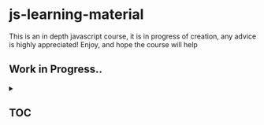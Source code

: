 # js-learning-material

This is an in depth javascript course, it is in progress of creation, any advice is highly appreciated!
Enjoy, and hope the course will help

## Work in Progress..

<details>

<summary>

## TOC &ensp;&ensp;

</summary>

<br>

- [x] [001-js-introduction](https://github.com/puftare/js-learning-material/tree/master/001-js-introduction)
- [x] [002-data-types](https://github.com/puftare/js-learning-material/tree/master/002-data-types)
- [x] [003-mathematical-operators](https://github.com/puftare/js-learning-material/tree/master/003-mathematical-operators)
- [x] [004-boolean-operators](https://github.com/puftare/js-learning-material/tree/master/004-boolean-operators)
- [x] [005-conditional-statements](https://github.com/puftare/js-learning-material/tree/master/005-conditional-statements)
- [x] [006-for-loops](https://github.com/puftare/js-learning-material/tree/master/006-for-loops)
- [x] [007-while-loops](https://github.com/puftare/js-learning-material/tree/master/007-while-loops)
- [x] [008-functions](https://github.com/puftare/js-learning-material/tree/master/008-functions)
- [x] [009-arrays](https://github.com/puftare/js-learning-material/tree/master/009-arrays)
- [x] [010-array-map](https://github.com/puftare/js-learning-material/tree/master/010-array-map)
- [x] [011-array-filter](https://github.com/puftare/js-learning-material/tree/master/011-array-filter)
- [x] [012-array-reduce](https://github.com/puftare/js-learning-material/tree/master/012-array-reduce)
- [x] [013-objects](https://github.com/puftare/js-learning-material/tree/master/013-objects)
- [x] [014-maps](https://github.com/puftare/js-learning-material/tree/master/014-maps)
- [x] [015-sets](https://github.com/puftare/js-learning-material/tree/master/015-sets)
- [x] [016-for-of-loops](https://github.com/puftare/js-learning-material/tree/master/016-for-of-loops)
- [x] [017-project-blackjack-game](https://github.com/puftare/js-learning-material/tree/master/017-Project-Blackjack-Game)
- [x] [018-promises](https://github.com/puftare/js-learning-material/tree/master/018-promises)
- [x] [019-error-handling](https://github.com/puftare/js-learning-material/tree/master/019-error-handling)
- [x] [020-async-await](https://github.com/puftare/js-learning-material/tree/master/020-async-await)
- [x] [021-array-object-spread-syntax](https://github.com/puftare/js-learning-material/tree/master/021-array-object-spread-syntax)
- [x] [022-destructuring-syntax](https://github.com/puftare/js-learning-material/tree/master/022-destructuring-syntax)
- [x] [023-ternary-operator](https://github.com/puftare/js-learning-material/tree/master/023-ternary-operator)
- [x] [024-switch-statement](https://github.com/puftare/js-learning-material/tree/master/024-switch-statement)
- [x] [025-generators](https://github.com/puftare/js-learning-material/tree/master/025-generators)
- [x] [026-async-generators](https://github.com/puftare/js-learning-material/tree/master/026-async-generators)
- [x] [027-symbols](https://github.com/puftare/js-learning-material/tree/master/027-symbols)
- [x] [028-regular-expressions](https://github.com/puftare/js-learning-material/tree/master/028-regular-expressions)
- [x] [029-modules](https://github.com/puftare/js-learning-material/tree/master/029-modules)

</details>
